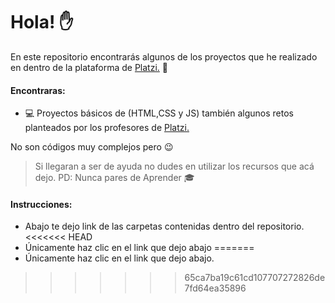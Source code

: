 # Hola! :raised_hand:

En este repositorio encontrarás algunos de los proyectos que he realizado en dentro de la plataforma de [Platzi.](https://platzi.com/) :green_heart:

#### Encontraras:

- :computer: Proyectos básicos de (HTML,CSS y JS) también algunos retos planteados por los profesores de [Platzi.](https://platzi.com/)

No son códigos muy complejos pero :wink:

> Si llegaran a ser de ayuda no dudes en utilizar los recursos que acá dejo.
> PD: Nunca pares de Aprender :mortar_board:

#### Instrucciones:

- Abajo te dejo link de las carpetas contenidas dentro del repositorio.
<<<<<<< HEAD
- Únicamente haz clic en el link que dejo abajo
=======
- Únicamente haz clic en el link que dejo abajo.
>>>>>>> 65ca7ba19c61cd107707272826de7fd64ea35896
